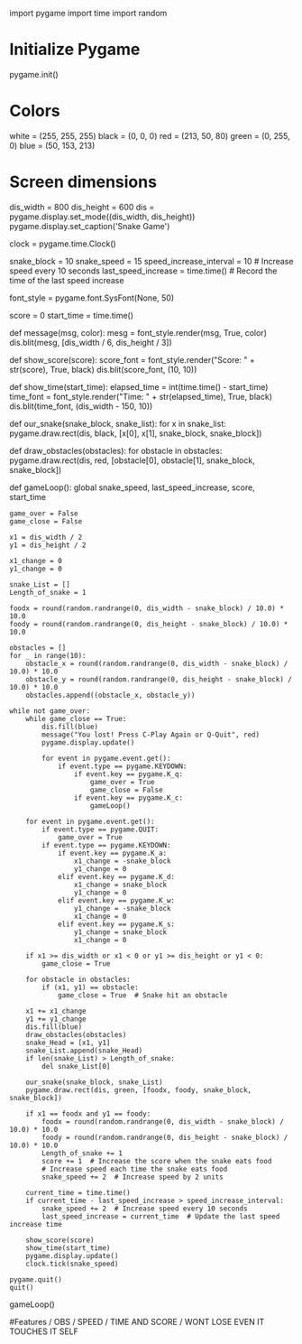 import pygame
import time
import random

# Initialize Pygame
pygame.init()

# Colors
white = (255, 255, 255)
black = (0, 0, 0)
red = (213, 50, 80)
green = (0, 255, 0)
blue = (50, 153, 213)

# Screen dimensions
dis_width = 800
dis_height = 600
dis = pygame.display.set_mode((dis_width, dis_height))
pygame.display.set_caption('Snake Game')

clock = pygame.time.Clock()

snake_block = 10
snake_speed = 15
speed_increase_interval = 10  # Increase speed every 10 seconds
last_speed_increase = time.time()  # Record the time of the last speed increase

font_style = pygame.font.SysFont(None, 50)

score = 0
start_time = time.time()

def message(msg, color):
    mesg = font_style.render(msg, True, color)
    dis.blit(mesg, [dis_width / 6, dis_height / 3])

def show_score(score):
    score_font = font_style.render("Score: " + str(score), True, black)
    dis.blit(score_font, (10, 10))

def show_time(start_time):
    elapsed_time = int(time.time() - start_time)
    time_font = font_style.render("Time: " + str(elapsed_time), True, black)
    dis.blit(time_font, (dis_width - 150, 10))

def our_snake(snake_block, snake_list):
    for x in snake_list:
        pygame.draw.rect(dis, black, [x[0], x[1], snake_block, snake_block])

def draw_obstacles(obstacles):
    for obstacle in obstacles:
        pygame.draw.rect(dis, red, [obstacle[0], obstacle[1], snake_block, snake_block])

def gameLoop():
    global snake_speed, last_speed_increase, score, start_time

    game_over = False
    game_close = False

    x1 = dis_width / 2
    y1 = dis_height / 2

    x1_change = 0
    y1_change = 0

    snake_List = []
    Length_of_snake = 1

    foodx = round(random.randrange(0, dis_width - snake_block) / 10.0) * 10.0
    foody = round(random.randrange(0, dis_height - snake_block) / 10.0) * 10.0

    obstacles = []
    for _ in range(10):
        obstacle_x = round(random.randrange(0, dis_width - snake_block) / 10.0) * 10.0
        obstacle_y = round(random.randrange(0, dis_height - snake_block) / 10.0) * 10.0
        obstacles.append((obstacle_x, obstacle_y))

    while not game_over:
        while game_close == True:
            dis.fill(blue)
            message("You lost! Press C-Play Again or Q-Quit", red)
            pygame.display.update()

            for event in pygame.event.get():
                if event.type == pygame.KEYDOWN:
                    if event.key == pygame.K_q:
                        game_over = True
                        game_close = False
                    if event.key == pygame.K_c:
                        gameLoop()

        for event in pygame.event.get():
            if event.type == pygame.QUIT:
                game_over = True
            if event.type == pygame.KEYDOWN:
                if event.key == pygame.K_a:
                    x1_change = -snake_block
                    y1_change = 0
                elif event.key == pygame.K_d:
                    x1_change = snake_block
                    y1_change = 0
                elif event.key == pygame.K_w:
                    y1_change = -snake_block
                    x1_change = 0
                elif event.key == pygame.K_s:
                    y1_change = snake_block
                    x1_change = 0

        if x1 >= dis_width or x1 < 0 or y1 >= dis_height or y1 < 0:
            game_close = True

        for obstacle in obstacles:
            if (x1, y1) == obstacle:
                game_close = True  # Snake hit an obstacle

        x1 += x1_change
        y1 += y1_change
        dis.fill(blue)
        draw_obstacles(obstacles)
        snake_Head = [x1, y1]
        snake_List.append(snake_Head)
        if len(snake_List) > Length_of_snake:
            del snake_List[0]

        our_snake(snake_block, snake_List)
        pygame.draw.rect(dis, green, [foodx, foody, snake_block, snake_block])

        if x1 == foodx and y1 == foody:
            foodx = round(random.randrange(0, dis_width - snake_block) / 10.0) * 10.0
            foody = round(random.randrange(0, dis_height - snake_block) / 10.0) * 10.0
            Length_of_snake += 1
            score += 1  # Increase the score when the snake eats food
            # Increase speed each time the snake eats food
            snake_speed += 2  # Increase speed by 2 units

        current_time = time.time()
        if current_time - last_speed_increase > speed_increase_interval:
            snake_speed += 2  # Increase speed every 10 seconds
            last_speed_increase = current_time  # Update the last speed increase time

        show_score(score)
        show_time(start_time)
        pygame.display.update()
        clock.tick(snake_speed)

    pygame.quit()
    quit()

gameLoop()

#Features / OBS / SPEED / TIME AND SCORE / WONT LOSE EVEN IT TOUCHES IT SELF
